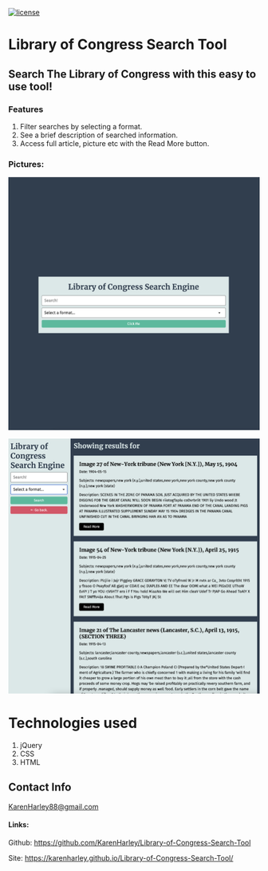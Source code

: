 [![license](https://img.shields.io/github/license/DAVFoundation/captain-n3m0.svg?style=flat-square)](https://github.com/DAVFoundation/captain-n3m0/blob/master/LICENSE)

# Library of Congress Search Tool

## Search The Library of Congress with this easy to use tool! 

### Features

1. Filter searches by selecting a format.
2. See a brief description of searched information.
3. Access full article, picture etc with the Read More button.

### Pictures:

![The home page shows a search bar with the ability to select a format from a dropdown menu.](./pics/pic1.png)

![The search results page displays results from a search conducted in the form on the left side of the page.](./pics/pic2.png)

# Technologies used

1. jQuery
2. CSS
3. HTML

## Contact Info 

KarenHarley88@gmail.com
#### Links:

Github:
https://github.com/KarenHarley/Library-of-Congress-Search-Tool

Site:
https://karenharley.github.io/Library-of-Congress-Search-Tool/
